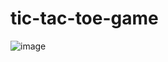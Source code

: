 # tic-tac-toe-game
![image](https://github.com/user-attachments/assets/43072e18-df39-43bd-8713-d3bbd5baa157)
